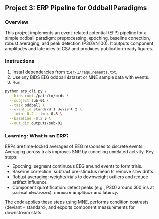 ## Project 3: ERP Pipeline for Oddball Paradigms

### Overview
This project implements an event-related potential (ERP) pipeline for a simple oddball paradigm: preprocessing, epoching, baseline correction, robust averaging, and peak detection (P300/N100). It outputs component amplitudes and latencies to CSV and produces publication-ready figures.

### Instructions
1) Install dependencies from `tier-1/requirements.txt`.
2) Use any BIDS EEG oddball dataset or MNE sample data with events.
3) Run:
```bash
python erp_cli.py \
  --bids_root /path/to/bids \
  --subject sub-01 \
  --task oddball \
  --event_id standard:1 deviant:2 \
  --tmin -0.2 --tmax 0.8 \
  --baseline -0.2 0 \
  --out_dir outputs/sub-01
```

### Learning: What is an ERP?
ERPs are time-locked averages of EEG responses to discrete events. Averaging across trials improves SNR by canceling unrelated activity. Key steps:

- Epoching: segment continuous EEG around events to form trials.
- Baseline correction: subtract pre-stimulus mean to remove slow drifts.
- Robust averaging: weights trials to downweight outliers and reduce artifact influence.
- Component quantification: detect peaks (e.g., P300 around 300 ms at parietal electrodes), measure amplitude and latency.

The code applies these steps using MNE, performs condition contrasts (deviant − standard), and exports component measurements for downstream stats.

